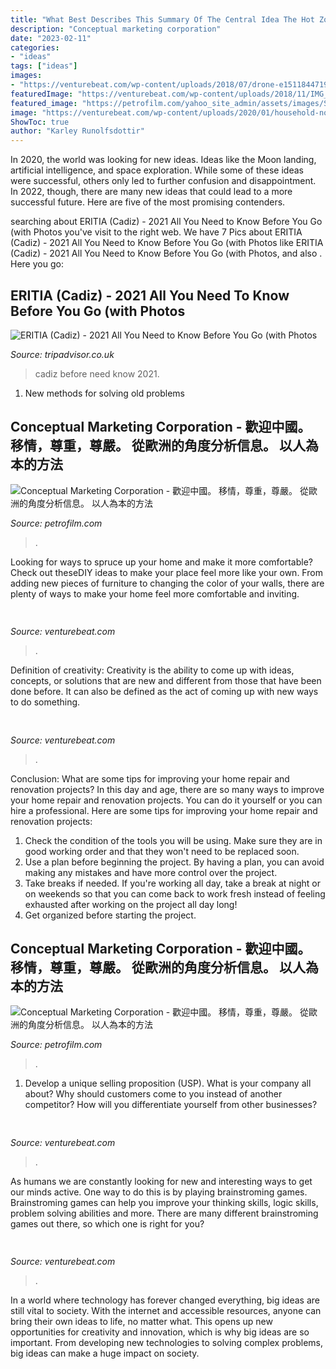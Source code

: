 ```yaml
---
title: "What Best Describes This Summary Of The Central Idea The Hot Zone ~ Cadiz Before Need Know 2021"
description: "Conceptual marketing corporation"
date: "2023-02-11"
categories:
- "ideas"
tags: ["ideas"]
images:
- "https://venturebeat.com/wp-content/uploads/2018/07/drone-e1511844719321.jpeg?w=300"
featuredImage: "https://venturebeat.com/wp-content/uploads/2018/11/IMG_20181124_231607.jpg?w=800"
featured_image: "https://petrofilm.com/yahoo_site_admin/assets/images/Statoil_Olav_Fjeld_C.234223709_std.jpg"
image: "https://venturebeat.com/wp-content/uploads/2020/01/household-notes_1-e1578412570862.png?w=800"
ShowToc: true
author: "Karley Runolfsdottir"
---
```



In 2020, the world was looking for new ideas. Ideas like the Moon landing, artificial intelligence, and space exploration. While some of these ideas were successful, others only led to further confusion and disappointment. In 2022, though, there are many new ideas that could lead to a more successful future. Here are five of the most promising contenders.

	

		
searching about ERITIA (Cadiz) - 2021 All You Need to Know Before You Go (with Photos you've visit to the right web. We have 7 Pics about ERITIA (Cadiz) - 2021 All You Need to Know Before You Go (with Photos like ERITIA (Cadiz) - 2021 All You Need to Know Before You Go (with Photos,  and also . Here you go:
		
    
## ERITIA (Cadiz) - 2021 All You Need To Know Before You Go (with Photos

<img loading=lazy src="https://media-cdn.tripadvisor.com/media/photo-s/12/65/6d/a5/obra-de-pintura.jpg" onerror="this.onerror=null;this.src='https://tse4.mm.bing.net/th?id=OIP.qJfXrHRDiD5ctGSxANrCFAAAAA&amp;pid=15.1';" alt="ERITIA (Cadiz) - 2021 All You Need to Know Before You Go (with Photos">

_Source: tripadvisor.co.uk_

>cadiz before need know 2021. 

	

1. New methods for solving old problems

    
## Conceptual Marketing Corporation - 歡迎中國。 移情，尊重，尊嚴。 從歐洲的角度分析信息。 以人為本的方法

<img loading=lazy src="https://petrofilm.com/yahoo_site_admin/assets/images/Statoil_Olav_Fjeld_C.234223709_std.jpg" onerror="this.onerror=null;this.src='https://tse1.mm.bing.net/th?id=OIP.Uhwex3UmDgnwndxrtrXbBwAAAA&amp;pid=15.1';" alt="Conceptual Marketing Corporation - 歡迎中國。 移情，尊重，尊嚴。 從歐洲的角度分析信息。 以人為本的方法">

_Source: petrofilm.com_

>. 

	

Looking for ways to spruce up your home and make it more comfortable? Check out theseDIY ideas to make your place feel more like your own. From adding new pieces of furniture to changing the color of your walls, there are plenty of ways to make your home feel more comfortable and inviting.

    
## 

<img loading=lazy src="https://venturebeat.com/wp-content/uploads/2020/01/household-notes_1-e1578412570862.png?w=800" onerror="this.onerror=null;this.src='https://tse1.mm.bing.net/th?id=OIP.8byq2Zn_ZKU_zxiNut7x_wHaC2&amp;pid=15.1';" alt="">

_Source: venturebeat.com_

>. 

	

Definition of creativity:
Creativity is the ability to come up with ideas, concepts, or solutions that are new and different from those that have been done before. It can also be defined as the act of coming up with new ways to do something.

    
## 

<img loading=lazy src="https://venturebeat.com/wp-content/uploads/2018/11/IMG_20181124_231607.jpg?w=800" onerror="this.onerror=null;this.src='https://tse3.mm.bing.net/th?id=OIP.expR7HWk1g2xih7OwnD_twHaFj&amp;pid=15.1';" alt="">

_Source: venturebeat.com_

>. 

	

Conclusion: What are some tips for improving your home repair and renovation projects?
In this day and age, there are so many ways to improve your home repair and renovation projects. You can do it yourself or you can hire a professional. Here are some tips for improving your home repair and renovation projects: 
1. Check the condition of the tools you will be using. Make sure they are in good working order and that they won't need to be replaced soon. 
2. Use a plan before beginning the project. By having a plan, you can avoid making any mistakes and have more control over the project. 
3. Take breaks if needed. If you're working all day, take a break at night or on weekends so that you can come back to work fresh instead of feeling exhausted after working on the project all day long! 
4. Get organized before starting the project.

    
## Conceptual Marketing Corporation - 歡迎中國。 移情，尊重，尊嚴。 從歐洲的角度分析信息。 以人為本的方法

<img loading=lazy src="https://petrofilm.com/yahoo_site_admin/assets/images/flag_small_2.236214647_std.jpg" onerror="this.onerror=null;this.src='https://tse2.mm.bing.net/th?id=OIP.-n-ce2V3vU2hGXnzQW2n9QAAAA&amp;pid=15.1';" alt="Conceptual Marketing Corporation - 歡迎中國。 移情，尊重，尊嚴。 從歐洲的角度分析信息。 以人為本的方法">

_Source: petrofilm.com_

>. 

	

1. Develop a unique selling proposition (USP). What is your company all about? Why should customers come to you instead of another competitor? How will you differentiate yourself from other businesses? 

    
## 

<img loading=lazy src="https://venturebeat.com/wp-content/uploads/2018/07/drone-e1511844719321.jpeg?w=300" onerror="this.onerror=null;this.src='https://tse3.mm.bing.net/th?id=OIP.rCFa0puYa0Pu9ZOoBGGnQwAAAA&amp;pid=15.1';" alt="">

_Source: venturebeat.com_

>. 

	

As humans we are constantly looking for new and interesting ways to get our minds active. One way to do this is by playing brainstroming games. Brainstroming games can help you improve your thinking skills, logic skills, problem solving abilities and more. There are many different brainstroming games out there, so which one is right for you?

    
## 

<img loading=lazy src="https://venturebeat.com/wp-content/uploads/2018/08/dex.png?w=800" onerror="this.onerror=null;this.src='https://tse1.mm.bing.net/th?id=OIP.Uq3ZXNU3ZFPO0gOvFsaKEQHaEH&amp;pid=15.1';" alt="">

_Source: venturebeat.com_

>. 

	

In a world where technology has forever changed everything, big ideas are still vital to society. With the internet and accessible resources, anyone can bring their own ideas to life, no matter what. This opens up new opportunities for creativity and innovation, which is why big ideas are so important. From developing new technologies to solving complex problems, big ideas can make a huge impact on society.

